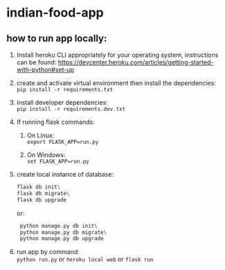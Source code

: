 # indian-food-app

## how to run app locally:
1. Install heroku CLI appropriately for your operating system, instructions can be found:
    https://devcenter.heroku.com/articles/getting-started-with-python#set-up

1. create and activate virtual environment then install the dependencies:\
    `pip install -r requirements.txt`

1. install developer dependencies:\
    `pip install -r requirements.dev.txt`
    
1. If running flask commands:

    1. On Linux:\
    `export FLASK_APP=run.py`
    
    2. On Windows:\
    `set FLASK_APP=run.py`

1. create local instance of database:
    ```bash
    flask db init\
    flask db migrate\
    flask db upgrade
    ```

    or:
    
   ```bash
    python manage.py db init\
    python manage.py db migrate\
    python manage.py db upgrade
    ```
    
1. run app by command:\
    `python run.py` or `heroku local web` or `flask run`
